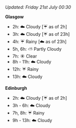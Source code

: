*Updated: Friday 21st July 00:30*

**Glasgow**

* 2h: :cloud: Cloudy [:umbrella: as of 2h]
* 3h: :cloud: Cloudy [:umbrella: as of 23h]
* 4h: :umbrella: Rainy [:cloud: as of 23h]
* 5h, 6h: :partly_sunny: Partly Cloudy
* 7h: :sunny: Clear
* 8h - 11h: :cloud: Cloudy
* 12h: :umbrella: Rainy
* 13h: :cloud: Cloudy

**Edinburgh**

* 2h: :cloud: Cloudy [:umbrella: as of 2h]
* 3h - 6h: :cloud: Cloudy
* 7h, 8h: :umbrella: Rainy
* 9h - 13h: :cloud: Cloudy
